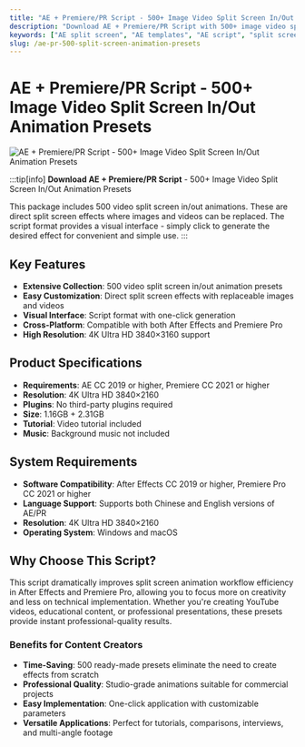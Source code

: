 ```yaml
---
title: "AE + Premiere/PR Script - 500+ Image Video Split Screen In/Out Animation Presets"
description: "Download AE + Premiere/PR Script with 500+ image video split screen in/out animation presets. Perfect for creating professional split screen effects."
keywords: ["AE split screen", "AE templates", "AE script", "split screen plugin", "video split screen", "after effects", "premiere", "videohive", "tool asset pack", "plugins", "premium assets"]
slug: /ae-pr-500-split-screen-animation-presets
---
```

<!--Above is Setting Part-generate depend on content meet Google Seo, you need to balance automation efficiency with Google’s core ranking factors—especially E-E-A-T (Experience, Expertise, Authoritativeness, Trustworthiness), -->

<!--First Part-This is Title -->
# AE + Premiere/PR Script - 500+ Image Video Split Screen In/Out Animation Presets

<!--Second Part-This is First Banner -->
![AE + Premiere/PR Script - 500+ Image Video Split Screen In/Out Animation Presets](https://www.gfxcamp.com/wp-content/uploads/2021/10/Multi-Screen-Layouts-Pack.jpg)

:::tip[info]
**Download AE + Premiere/PR Script** - 500+ Image Video Split Screen In/Out Animation Presets

This package includes 500 video split screen in/out animations. These are direct split screen effects where images and videos can be replaced. The script format provides a visual interface - simply click to generate the desired effect for convenient and simple use.
:::

## Key Features

- **Extensive Collection**: 500 video split screen in/out animation presets
- **Easy Customization**: Direct split screen effects with replaceable images and videos
- **Visual Interface**: Script format with one-click generation
- **Cross-Platform**: Compatible with both After Effects and Premiere Pro
- **High Resolution**: 4K Ultra HD 3840×3160 support

## Product Specifications

- **Requirements**: AE CC 2019 or higher, Premiere CC 2021 or higher
- **Resolution**: 4K Ultra HD 3840×2160
- **Plugins**: No third-party plugins required
- **Size**: 1.16GB + 2.31GB
- **Tutorial**: Video tutorial included
- **Music**: Background music not included

## System Requirements

- **Software Compatibility**: After Effects CC 2019 or higher, Premiere Pro CC 2021 or higher
- **Language Support**: Supports both Chinese and English versions of AE/PR
- **Resolution**: 4K Ultra HD 3840×2160
- **Operating System**: Windows and macOS

## Why Choose This Script?

This script dramatically improves split screen animation workflow efficiency in After Effects and Premiere Pro, allowing you to focus more on creativity and less on technical implementation. Whether you're creating YouTube videos, educational content, or professional presentations, these presets provide instant professional-quality results.

### Benefits for Content Creators

- **Time-Saving**: 500 ready-made presets eliminate the need to create effects from scratch
- **Professional Quality**: Studio-grade animations suitable for commercial projects
- **Easy Implementation**: One-click application with customizable parameters
- **Versatile Applications**: Perfect for tutorials, comparisons, interviews, and multi-angle footage